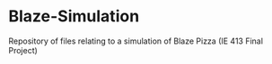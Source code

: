 # Blaze-Simulation
Repository of files relating to a simulation of Blaze Pizza (IE 413 Final Project)
